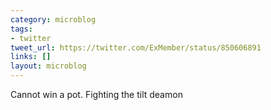 ```yaml
---
category: microblog
tags:
- twitter
tweet_url: https://twitter.com/ExMember/status/850606891
links: []
layout: microblog
---
```

Cannot win a pot. Fighting the tilt deamon
